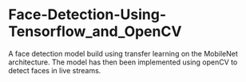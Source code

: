 # Face-Detection-Using-Tensorflow_and_OpenCV
A face detection model build using transfer learning on the MobileNet architecture. The model has then been implemented using openCV to detect faces in live streams.

